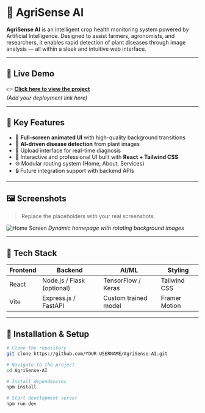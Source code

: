 # 🌾 AgriSense AI

**AgriSense AI** is an intelligent crop health monitoring system powered by Artificial Intelligence. Designed to assist farmers, agronomists, and researchers, it enables rapid detection of plant diseases through image analysis — all within a sleek and intuitive web interface.

---

## 🚀 Live Demo

👉 [**Click here to view the project**](https://your-live-link.com)  
*(Add your deployment link here)*

---

## 🎯 Key Features

- 🎨 **Full-screen animated UI** with high-quality background transitions
- 🤖 **AI-driven disease detection** from plant images
- 📸 Upload interface for real-time diagnosis
- 💬 Interactive and professional UI built with **React + Tailwind CSS**
- 🌐 Modular routing system (Home, About, Services)
- 🔒 Future integration support with backend APIs

---

## 🖼️ Screenshots

> Replace the placeholders with your real screenshots.

![Home Screen](./screenshots/homepage.png)
*Dynamic homepage with rotating background images*

---

## 🧠 Tech Stack

| Frontend | Backend | AI/ML | Styling |
|----------|---------|-------|---------|
| React    | Node.js / Flask (optional) | TensorFlow / Keras | Tailwind CSS |
| Vite     | Express.js / FastAPI | Custom trained model | Framer Motion |

---

## 🧪 Installation & Setup

```bash
# Clone the repository
git clone https://github.com/YOUR-USERNAME/AgriSense-AI.git

# Navigate to the project
cd AgriSense-AI

# Install dependencies
npm install

# Start development server
npm run dev
